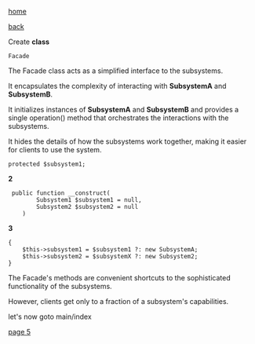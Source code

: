 [home](./page01.md)

[back](./page03.md)

Create **class**
```
Facade
```


The Facade class acts as a simplified interface to the subsystems. 

It encapsulates the complexity of interacting with **SubsystemA** and **SubsystemB**. 

It initializes instances of **SubsystemA** and **SubsystemB** and provides a single operation() method that orchestrates the interactions with the subsystems. 

It hides the details of how the subsystems work together, making it easier for clients to use the system.
```
protected $subsystem1;
```
**2**
```
 public function __construct(
        Subsystem1 $subsystem1 = null,
        Subsystem2 $subsystem2 = null
    ) 
```

**3**
```
{
    $this->subsystem1 = $subsystem1 ?: new SubsystemA;
    $this->subsystem2 = $subsystemX ?: new Subsystem2;
}
```

 The Facade's methods are convenient shortcuts to the sophisticated  functionality of the subsystems. 
 
However, clients get only to a fraction  of a subsystem's capabilities.

let's now goto main/index

[page 5](./page05.md)
